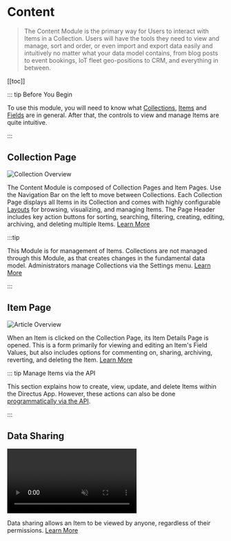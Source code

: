 # Content

> The Content Module is the primary way for Users to interact with Items in a Collection. Users will have the tools they
> need to view and manage, sort and order, or even import and export data easily and intuitively no matter what your
> data model contains, from blog posts to event bookings, IoT fleet geo-positions to CRM, and everything in between.

[[toc]]

::: tip Before You Begin

To use this module, you will need to know what [Collections](/getting-started/glossary/#collections),
[Items](/getting-started/glossary/#items) and [Fields](/getting-started/glossary/#fields) are in general. After that,
the controls to view and manage Items are quite intuitive.

:::

## Collection Page

![Collection Overview](https://cdn.directus.io/docs/v9/app-guide/content/content/content-20220415A/collection-page-20220415A.webp)

The Content Module is composed of Collection Pages and Item Pages. Use the Navigation Bar on the left to move between
Collections. Each Collection Page displays all Items in its Collection and comes with highly configurable
[Layouts](/getting-started/glossary/#layouts) for browsing, visualizing, and managing Items. The Page Header includes
key action buttons for sorting, searching, filtering, creating, editing, archiving, and deleting multiple Items.
[Learn More](/app/content/collections)

:::tip

This Module is for management of Items. Collections are not managed through this Module, as that creates changes in the
fundamental data model. Administrators manage Collections via the Settings menu. [Learn More](/configuration/data-model)

:::

## Item Page

![Article Overview](https://cdn.directus.io/docs/v9/app-guide/content/content/content-20220415A/item-page-20220215A.webp)

When an Item is clicked on the Collection Page, its Item Details Page is opened. This is a form primarily for viewing
and editing an Item's Field Values, but also includes options for commenting on, sharing, archiving, reverting, and
deleting the Item. [Learn More](/app/content/items)

::: tip Manage Items via the API

This section explains how to create, view, update, and delete Items within the Directus App. However, these actions can
also be done [programmatically via the API](/reference/items/).

:::

## Data Sharing

<video title="Data Sharing" autoplay muted loop controls>
	<source src="https://cdn.directus.io/docs/v9/app-guide/content/content/content-20220415A/data-shares-20220415A.mp4" type="video/mp4" />
</video>

Data sharing allows an Item to be viewed by anyone, regardless of their permissions. [Learn More](/app/data-sharing)
